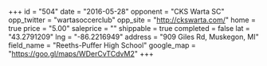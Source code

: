 +++
id = "504"
date = "2016-05-28"
opponent = "CKS Warta SC"
opp_twitter = "wartasoccerclub"
opp_site = "http://ckswarta.com/"
home = true
price = "5.00"
saleprice = ""
shippable = true
completed = false
lat = "43.2791209"
lng = "-86.2216949"
address = "909 Giles Rd, Muskegon, MI"
field_name = "Reeths-Puffer High School"
google_map = "https://goo.gl/maps/WDerCvTCdvM2"
+++
